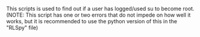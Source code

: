 This scripts is used to find out if a user has logged/used su to become root. (NOTE: This script has one or two errors that do not impede on how well it works, but it is recommended to use the python version of this in the "RLSpy" file)

